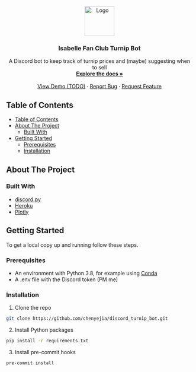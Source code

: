 <br />
<p align="center">
  <a href="https://github.com/chenyejia/discord_turnip_bot">
    <img src="https://upload.wikimedia.org/wikipedia/commons/d/d3/Turnip_2622027.jpg" alt="Logo" width="80" height="80">
  </a>

  <h3 align="center">Isabelle Fan Club Turnip Bot</h3>

  <p align="center">
    A Discord bot to keep track of turnip prices and (maybe) suggesting when to sell
    <br />
    <a href="https://github.com/chenyejia/discord_turnip_bot"><strong>Explore the docs »</strong></a>
    <br />
    <br />
    <a href="https://github.com/chenyejia/discord_turnip_bot">View Demo (TODO)</a>
    ·
    <a href="https://github.com/chenyejia/discord_turnip_bot/issues">Report Bug</a>
    ·
    <a href="https://github.com/chenyejia/discord_turnip_bot/issues">Request Feature</a>
  </p>
</p>

<!-- TABLE OF CONTENTS -->

## Table of Contents

- [Table of Contents](#table-of-contents)
- [About The Project](#about-the-project)
  - [Built With](#built-with)
- [Getting Started](#getting-started)
  - [Prerequisites](#prerequisites)
  - [Installation](#installation)

## About The Project

### Built With

- [discord.py](https://github.com/Rapptz/discord.py)
- [Heroku](https://www.heroku.com/)
- [Plotly](https://plotly.com/python/)

## Getting Started

To get a local copy up and running follow these steps.

### Prerequisites

- An environment with Python 3.8, for example using [Conda](https://conda.io/en/latest/)
- A .env file with the Discord token (PM me)

### Installation

1. Clone the repo

```sh
git clone https://github.com/chenyejia/discord_turnip_bot.git
```

2. Install Python packages

```sh
pip install -r requirements.txt
```

3. Install pre-commit hooks

```sh
pre-commit install
```
